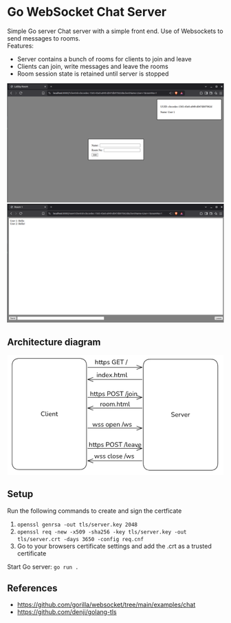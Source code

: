 # Go WebSocket Chat Server
Simple Go server Chat server with a simple front end. Use of Websockets to send messages to rooms.
<br>
Features:
* Server contains a bunch of rooms for clients to join and leave
* Clients can join, write messages and leave the rooms
* Room session state is retained until server is stopped

![alt text](images/lobby.png)
![alt text](images/room.png)

## Architecture diagram
![alt text](images/diagram.png)

## Setup
Run the following commands to create and sign the certficate
1. ```openssl genrsa -out tls/server.key 2048```
2. ```openssl req -new -x509 -sha256 -key tls/server.key -out tls/server.crt -days 3650 -config req.cnf```
3. Go to your browsers certificate settings and add the .crt as a trusted certificate

Start Go server: ```go run .```

## References
* https://github.com/gorilla/websocket/tree/main/examples/chat
* https://github.com/denji/golang-tls
